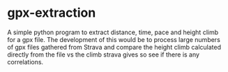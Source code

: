 # gpx-extraction
A simple python program to extract distance, time, pace and height climb for a gpx file.
The development of this would be to process large numbers of gpx files gathered from Strava and compare the height climb calculated directly from the file vs the climb strava gives so see if there is any correlations.
